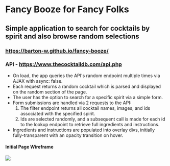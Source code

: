 # Fancy Booze for Fancy Folks

## Simple application to search for cocktails by spirit and also browse random selections

### https://barton-w.github.io/fancy-booze/

### API - https://www.thecocktaildb.com/api.php

* On load, the app queries the API's random endpoint multiple times via AJAX with async: false.
* Each request returns a random cocktail which is parsed and displayed on the random section of the page.
* The user has the option to search for a specific spirit via a simple form.
* Form submissions are handled via 2 requests to the API:
  1. The filter endpoint returns all cocktail names, images, and ids associated with the specified spirit.
  2. Ids are selected randomly, and a subsequent call is made for each id to the lookup endpoint to retrieve full ingredients and instructions.
* Ingredients and instructions are populated into overlay divs, initially fully-transparent with an opacity transition on hover.

#### Initial Page Wireframe
![](https://i.imgur.com/PgKvRdk.png)
